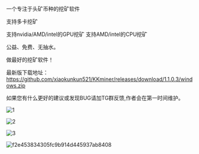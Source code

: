 一个专注于头矿币种的挖矿软件

支持多卡挖矿

支持nvidia/AMD/intel的GPU挖矿
支持AMD/intel的CPU挖矿

公益、免费、无抽水。

做最好的挖矿软件！

最新版下载地址：https://github.com/xiaokunkun521/KKminer/releases/download/1.1.0.3/windows.zip

如果您有什么更好的建议或发现BUG请加TG群反馈,作者会在第一时间维护。


![1](https://github.com/user-attachments/assets/461afbf3-178f-40af-af9c-765209895539)

![2](https://github.com/user-attachments/assets/580bf959-bd32-4682-a459-11608b28c57c)

![3](https://github.com/user-attachments/assets/00d1a7b7-d736-4f28-84b6-06399433ee40)

![f2e453834305fc9b914d445937ab8408](https://github.com/user-attachments/assets/01bcfcc3-a23e-439d-bf40-0143d36dfc07)
